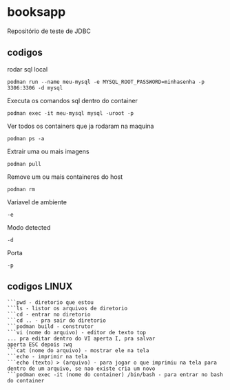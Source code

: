 # booksapp
Repositório de teste de JDBC

## codigos

rodar sql local
```shell script
podman run --name meu-mysql -e MYSQL_ROOT_PASSWORD=minhasenha -p 3306:3306 -d mysql 
```
Executa os comandos sql dentro do container
```shell script
podman exec -it meu-mysql mysql -uroot -p
```

Ver todos os containers que ja rodaram na maquina
```shell script
podman ps -a
```
Extrair uma ou mais imagens
```shell script
podman pull
```
Remove um ou mais containeres do host
```shell script
podman rm
```
Variavel de ambiente
```shell script
-e
```
Modo detected
```shell script
-d 
```
Porta
```shell script
-p
```

## codigos LINUX 
```LINUX 
```pwd - diretorio que estou
```ls - listor os arquivos de diretorio
```cd - entrar no diretorio
```cd .. - pra sair do diretorio
```podman build - construtor
```vi (nome do arquivo) - editor de texto top
... pra editar dentro do VI aperta I, pra salvar
aperta ESC depois :wq
```cat (nome do arquivo) - mostrar ele na tela
```echo - imprimir na tela
```echo (texto) > (arquivo) - para jogar o que imprimiu na tela para dentro de um arquivo, se nao existe cria um novo
```podman exec -it (nome do container) /bin/bash - para entrar no bash do container



